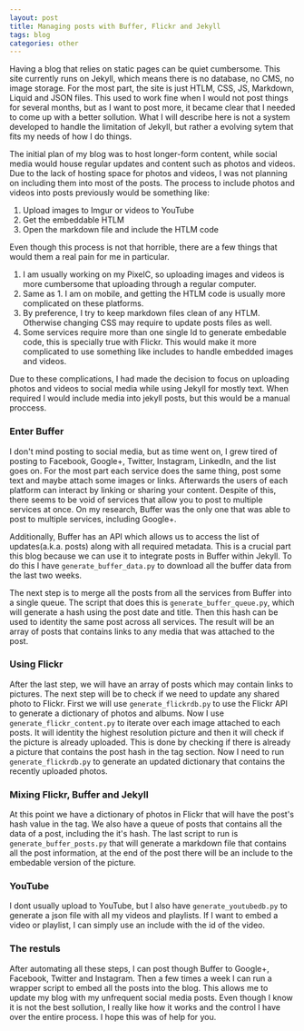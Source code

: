 ```yaml
---
layout: post
title: Managing posts with Buffer, Flickr and Jekyll
tags: blog
categories: other
---
```


Having a blog that relies on static pages can be quiet cumbersome. This site currently runs on Jekyll, which means there is no database, no CMS, no image storage. For the most part, the site is just HTLM, CSS, JS, Markdown, Liquid and JSON files. This used to work fine when I would not post things for several months, but as I want to post more, it became clear that I needed to come up with a better sollution. What I will describe here is not a system developed to handle the limitation of Jekyll, but rather a evolving sytem that fits my needs of how I do things.

The initial plan of my blog was to host longer-form content, while social media would house regular updates and content such as photos and videos. Due to the lack of hosting space for photos and videos, I was not planning on including them into most of the posts. The process to include photos and videos into posts previously would be something like:
 1. Upload images to Imgur or videos to YouTube
 2. Get the embeddable HTLM
 3. Open the markdown file and include the HTLM code

Even though this process is not that horrible, there are a few things that would them a real pain for me in particular.
 1. I am usually working on my PixelC, so uploading images and videos is more cumbersome that uploading through a regular computer.
 2. Same as 1. I am on mobile, and getting the HTLM code is usually more complicated on these platforms.
 3. By preference, I try to keep markdown files clean of any HTLM. Otherwise changing CSS may require to update posts files as well.
 4. Some services require more than one single Id to generate embedable code, this is specially true with Flickr. This would make it more complicated to use something like includes to handle embedded images and videos.

Due to these complications, I had made the decision to focus on uploading photos and videos to social media while using Jekyll for mostly text. When required I would include media into jekyll posts, but this would be a manual proccess. 

### Enter Buffer

I don't mind posting to social media, but as time went on, I grew tired of posting to Facebook, Google+, Twitter, Instagram, LinkedIn, and the list goes on. For the most part each service does the same thing, post some text and maybe attach some images or links. Afterwards the users of each platform can interact by linking or sharing your content. Despite of this, there seems to be void of services that allow you to post to multiple services at once. On my research, Buffer was the only one that was able to post to multiple services, including Google+.

Additionally, Buffer has an API which allows us to access the list of updates(a.k.a. posts) along with all required metadata. This is a crucial part this blog because we can use it to integrate posts in Buffer within Jekyll. To do this I have `generate_buffer_data.py` to download all the buffer data from the last two weeks.

The next step is to merge all the posts from all the services from Buffer into a single queue. The script that does this is `generate_buffer_queue.py`, which will generate a hash using the post date and title. Then this hash can be used to identity the same post across all services. The result will be an array of posts that contains links to any media that was attached to the post.

### Using Flickr

After the last step, we will have an array of posts which may contain links to pictures. The next step will be to check if we need to update any shared photo to Flickr. First we will use `generate_flickrdb.py` to use the Flickr API to generate a dictionary of photos and albums. Now I use `generate_flickr_content.py` to iterate over each image attached to each posts. It will identity the highest resolution picture and then it will check if the picture is already uploaded. This is done by checking if there is already a picture that contains the post hash in the tag section. Now I need to run `generate_flickrdb.py` to generate an updated dictionary that contains the recently uploaded photos.

### Mixing Flickr, Buffer and Jekyll

At this point we have a dictionary of photos in Flickr that will have the post's hash value in the tag. We also have a queue of posts that contains all the data of a post, including the it's hash. The last script to run is `generate_buffer_posts.py` that will generate a markdown file that contains all the post information, at the end of the post there will be an include to the embedable version of the picture.

### YouTube
I dont usually upload to YouTube, but I also have `generate_youtubedb.py` to generate a json file with all my videos and playlists. If I want to embed a video or playlist, I can simply use an include with the id of the video.

### The restuls

After automating all these steps, I can post though Buffer to Google+, Facebook, Twitter and Instagram. Then a few times a week I can run a wrapper script to embed all the posts into the blog. This allows me to update my blog with my unfrequent social media posts. Even though I know it is not the best sollution, I really like how it works and the control I have over the entire process. I hope this was of help for you.

